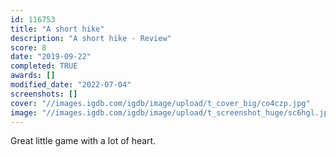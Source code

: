 ```yaml
---
id: 116753
title: "A short hike"
description: "A short hike - Review"
score: 8
date: "2019-09-22"
completed: TRUE
awards: []
modified_date: "2022-07-04"
screenshots: []
cover: "//images.igdb.com/igdb/image/upload/t_cover_big/co4czp.jpg"
image: "//images.igdb.com/igdb/image/upload/t_screenshot_huge/sc6hgl.jpg"
---
```

Great little game with a lot of heart.
